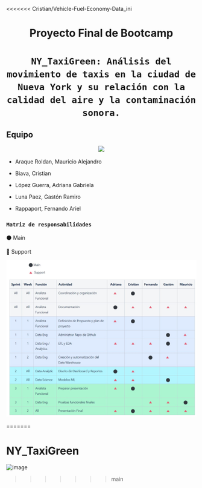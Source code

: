 <<<<<<< Cristian/Vehicle-Fuel-Economy-Data_ini
# <h1 align=center> **Proyecto Final de Bootcamp** </h1>

# <h1 align=center>**`NY_TaxiGreen: Análisis del movimiento de taxis en la ciudad de Nueva York y su relación con la calidad del aire y la contaminación sonora.`**</h1>



## **Equipo**</h2>

<p align=center><img src=https://github.com/ramirou2/NY_TaxiGreen/assets/111613206/80d5c1d4-7cdb-40a3-b521-2b5e1b4b2b77><p>

* Araque Roldan, Mauricio Alejandro

* Biava, Cristian

* López Guerra, Adriana Gabriela

* Luna Paez, Gastón Ramiro

* Rappaport, Fernando Ariel

### **`Matriz de responsabilidades`**</h3>

:black_circle: Main

:small_red_triangle:  Support

![Matriz de Responsabilidades](<Imagenes/Matriz de responsabilidades.jpg>)

=======
# NY_TaxiGreen
![image](https://github.com/ramirou2/NY_TaxiGreen/assets/111613206/80d5c1d4-7cdb-40a3-b521-2b5e1b4b2b77)
>>>>>>> main
